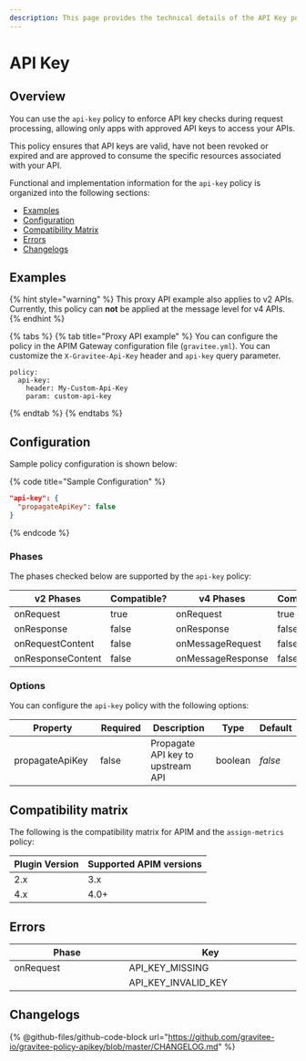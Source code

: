 ```yaml
---
description: This page provides the technical details of the API Key policy
---
```


# API Key

## Overview

You can use the `api-key` policy to enforce API key checks during request processing, allowing only apps with approved API keys to access your APIs.

This policy ensures that API keys are valid, have not been revoked or expired and are approved to consume the specific resources associated with your API.

Functional and implementation information for the `api-key` policy is organized into the following sections:

* [Examples](api-key.md#examples)
* [Configuration](api-key.md#configuration)
* [Compatibility Matrix](api-key.md#compatibility-matrix)
* [Errors](api-key.md#errors)
* [Changelogs](api-key.md#changelogs)

## Examples

{% hint style="warning" %}
This proxy API example also applies to v2 APIs. Currently, this policy can **not** be applied at the message level for v4 APIs.
{% endhint %}

{% tabs %}
{% tab title="Proxy API example" %}
You can configure the policy in the APIM Gateway configuration file (`gravitee.yml`). You can customize the `X-Gravitee-Api-Key` header and `api-key` query parameter.

```
policy:
  api-key:
    header: My-Custom-Api-Key
    param: custom-api-key
```
{% endtab %}
{% endtabs %}

## Configuration

Sample policy configuration is shown below:

{% code title="Sample Configuration" %}
```json
"api-key": {
  "propagateApiKey": false
}
```
{% endcode %}

### Phases

The phases checked below are supported by the `api-key` policy:

<table data-full-width="false"><thead><tr><th width="202">v2 Phases</th><th width="139" data-type="checkbox">Compatible?</th><th width="198">v4 Phases</th><th data-type="checkbox">Compatible?</th></tr></thead><tbody><tr><td>onRequest</td><td>true</td><td>onRequest</td><td>true</td></tr><tr><td>onResponse</td><td>false</td><td>onResponse</td><td>false</td></tr><tr><td>onRequestContent</td><td>false</td><td>onMessageRequest</td><td>false</td></tr><tr><td>onResponseContent</td><td>false</td><td>onMessageResponse</td><td>false</td></tr></tbody></table>

### Options

You can configure the `api-key` policy with the following options:

<table><thead><tr><th width="191">Property</th><th width="100" data-type="checkbox">Required</th><th width="179">Description</th><th>Type</th><th>Default</th></tr></thead><tbody><tr><td>propagateApiKey</td><td>false</td><td>Propagate API key to upstream API</td><td>boolean</td><td><em>false</em></td></tr></tbody></table>

## Compatibility matrix

The following is the compatibility matrix for APIM and the `assign-metrics` policy:

<table data-full-width="false"><thead><tr><th>Plugin Version</th><th>Supported APIM versions</th></tr></thead><tbody><tr><td>2.x</td><td>3.x</td></tr><tr><td>4.x</td><td>4.0+</td></tr></tbody></table>

## Errors

<table data-full-width="false"><thead><tr><th width="230.3858267716535">Phase</th><th width="334">Key</th></tr></thead><tbody><tr><td>onRequest</td><td>API_KEY_MISSING</td></tr><tr><td></td><td>API_KEY_INVALID_KEY</td></tr></tbody></table>

## Changelogs

{% @github-files/github-code-block url="https://github.com/gravitee-io/gravitee-policy-apikey/blob/master/CHANGELOG.md" %}
